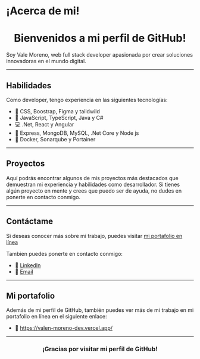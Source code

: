 # ¡Acerca de mi!

<h1 align="center">Bienvenidos a mi perfil de GitHub!</h1>

Soy Vale Moreno, web full stack developer apasionada por crear soluciones innovadoras en el mundo digital.

<hr>

## Habilidades

Como developer, tengo experiencia en las siguientes tecnologías:

- 🎨 CSS, Boostrap, Figma y taildwild
- 🚀 JavaScript, TypeScript, Java y C# 
- 💻 .Net, React y Angular
- 🤖 Express, MongoDB, MySQL, .Net Core y Node js 
- 💾 Docker, Sonarqube y Portainer

<hr>

## Proyectos

Aquí podrás encontrar algunos de mis proyectos más destacados que demuestran mi experiencia y habilidades como desarrollador. Si tienes algún proyecto en mente y crees que puedo ser de ayuda, no dudes en ponerte en contacto conmigo.

<hr>

## Contáctame

Si deseas conocer más sobre mi trabajo, puedes visitar <a href="https://valen-moreno-dev.vercel.app/" target="_blank">mi portafolio en línea</a><br>

Tambien puedes ponerte en contacto conmigo: <br>

- 💼 <a href="https://www.linkedin.com/in/diana-valentina-moreno/" target="_blank">LinkedIn</a>
- 💜 <a href="https://valen-moreno-dev.vercel.app/#Contact" target="_blank">Email</a>

<hr>

## Mi portafolio

Además de mi perfil de GitHub, también puedes ver más de mi trabajo en mi portafolio en línea en el siguiente enlace: <br> 

- 💜 <a href="https://valen-moreno-dev.vercel.app/" target="_blank">https://valen-moreno-dev.vercel.app/</a>

<hr>

<h3 align="center">¡Gracias por visitar mi perfil de GitHub!</h3>
